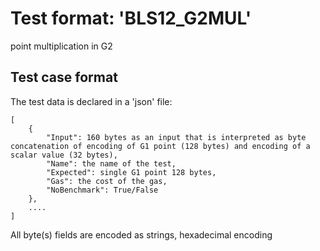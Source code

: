 # Test format: 'BLS12_G2MUL'

point multiplication in G2

## Test case format

The test data is declared in a 'json' file:

```
[
    {
        "Input": 160 bytes as an input that is interpreted as byte concatenation of encoding of G1 point (128 bytes) and encoding of a scalar value (32 bytes),
        "Name": the name of the test,
        "Expected": single G1 point 128 bytes,
        "Gas": the cost of the gas,
        "NoBenchmark": True/False
    },
    ....
]
```

All byte(s) fields are encoded as strings, hexadecimal encoding

